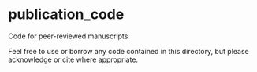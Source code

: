 # publication_code
Code for peer-reviewed manuscripts

Feel free to use or borrow any code contained in this directory, but please acknowledge or cite where appropriate. 
